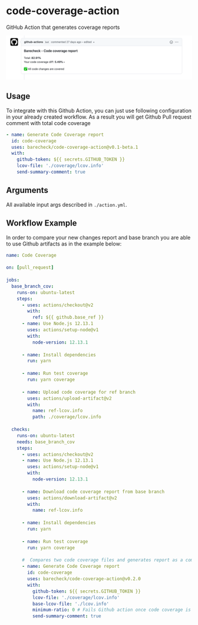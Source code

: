 # code-coverage-action

GitHub Action that generates coverage reports

![code coverage report](./docs/img/barecheck-comment.png)

## Usage

To integrate with this Github Action, you can just use following configuration in your already created workflow. As a result you will get Github Pull request comment with total code coverage

```yml
- name: Generate Code Coverage report
  id: code-coverage
  uses: barecheck/code-coverage-action@v0.1-beta.1
  with:
    github-token: ${{ secrets.GITHUB_TOKEN }}
    lcov-file: './coverage/lcov.info'
    send-summary-comment: true
```

## Arguments

All available input args described in `./action.yml`.

## Workflow Example

In order to compare your new changes report and base branch you are able to use Github artifacts as in the example below:

```yml
name: Code Coverage

on: [pull_request]

jobs:
  base_branch_cov:
    runs-on: ubuntu-latest
    steps:
      - uses: actions/checkout@v2
        with:
          ref: ${{ github.base_ref }}
      - name: Use Node.js 12.13.1
        uses: actions/setup-node@v1
        with:
          node-version: 12.13.1

      - name: Install dependencies
        run: yarn

      - name: Run test coverage
        run: yarn coverage

      - name: Upload code coverage for ref branch
        uses: actions/upload-artifact@v2
        with:
          name: ref-lcov.info
          path: ./coverage/lcov.info

  checks:
    runs-on: ubuntu-latest
    needs: base_branch_cov
    steps:
      - uses: actions/checkout@v2
      - name: Use Node.js 12.13.1
        uses: actions/setup-node@v1
        with:
          node-version: 12.13.1

      - name: Download code coverage report from base branch
        uses: actions/download-artifact@v2
        with:
          name: ref-lcov.info

      - name: Install dependencies
        run: yarn

      - name: Run test coverage
        run: yarn coverage

      #  Compares two code coverage files and generates report as a comment
      - name: Generate Code Coverage report
        id: code-coverage
        uses: barecheck/code-coverage-action@v0.2.0
        with:
          github-token: ${{ secrets.GITHUB_TOKEN }}
          lcov-file: './coverage/lcov.info'
          base-lcov-file: './lcov.info'
          minimum-ratio: 0 # Fails Github action once code coverage is decreasing
          send-summary-comment: true
```
